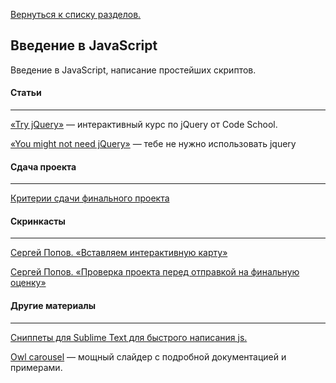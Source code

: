 [Вернуться к списку разделов.](../README.md)

## **Введение в JavaScript**
Введение в JavaScript, написание простейших скриптов.

#### Статьи
----------
[«Try jQuery»](https://www.codeschool.com/courses/try-jquery) — интерактивный курс по jQuery от Code School.

[«You might not need jQuery»](http://youmightnotneedjquery.com/) — тебе не нужно использовать jquery

#### Сдача проекта
----------
[Критерии сдачи финального проекта](../articles/критерии-сдачи-финального-проекта/article.md)

#### Скринкасты
----------
[Сергей Попов. «Вставляем интерактивную карту»](https://youtu.be/FXT0zpss2x4)

[Сергей Попов. «Проверка проекта перед отправкой на финальную оценку»](https://youtu.be/1Fs-L46dHpM)

#### Другие материалы
----------
[Cниппеты для Sublime Text для быстрого написания js.](https://packagecontrol.io/packages/JavaScript%20%26%20NodeJS%20Snippets)

[Owl carousel](http://www.owlcarousel.owlgraphic.com/) — мощный слайдер с подробной документацией и примерами.
